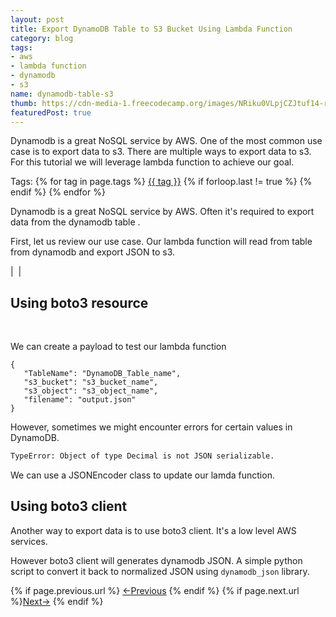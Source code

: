 ```yaml
---
layout: post
title: Export DynamoDB Table to S3 Bucket Using Lambda Function
category: blog
tags:
- aws
- lambda function 
- dynamodb
- s3
name: dynamodb-table-s3
thumb: https://cdn-media-1.freecodecamp.org/images/NRiku0VLpjCZJtuf14-rhKFtFpHe2iqs9oZP
featuredPost: true
---
```


Dynamodb is a great NoSQL service by AWS. One of the most common use case is to export data to s3. There are multiple ways to export data to s3. For this tutorial we will leverage lambda function to achieve our goal.<!-- truncate_here -->

<p>Tags: {% for tag in page.tags %} <a class="mytag" href="/tag/{{ tag }}" title="View posts tagged with &quot;{{ tag }}&quot;">{{ tag }}</a>  {% if forloop.last != true %} {% endif %} {% endfor %} </p>

Dynamodb is a great NoSQL service by AWS. Often it's required to export data from the dynamodb table .


First, let us review our use case. Our lambda function will read from table from dynamodb and export JSON to s3.


| <img align="center" src="{{ root_url }}/img/dynamodbexport.png" alt="" /> |


## Using boto3 resource

<br>

<script src="https://gist.github.com/tushar-sharma/71d7b985435d2719d73dbf927e2c966a.js"></script>


We can create a payload to test our lambda function 


```
{
   "TableName": "DynamoDB_Table_name",
   "s3_bucket": "s3_bucket_name",
   "s3_object": "s3_object_name",
   "filename": "output.json"
}
```


However, sometimes we might encounter errors for certain values in DynamoDB.  


```bash
TypeError: Object of type Decimal is not JSON serializable. 
```

We can use a JSONEncoder class to update our lamda function. 


<script src="https://gist.github.com/tushar-sharma/4d5c8a61cae95198e6033789e5dd604d.js"></script>

## Using boto3 client

Another way to export data is to use boto3 client. It's a low level AWS services. 

<script src="https://gist.github.com/tushar-sharma/2d8898fd4ae7cd629657d9a241c7d829.js"></script>



However boto3 client will generates dynamodb JSON. A simple python script to convert it back to normalized JSON using `dynamodb_json` library.

<script src="https://gist.github.com/tushar-sharma/e7ee63cd8dcdbd2767ac34846762b72e.js"></script>

<nav class="pagination clear" style="padding-bottom:20px;">
{% if page.previous.url %} <a class="prev-item" href="{{page.previous.url}}" title="Previous Post: {{page.previous.title}}">&larr;Previous</a>   {% endif %}  {% if page.next.url %}<a class="next-item" href="{{page.next.url}}" title="Next Post: {{page.next.title}}">Next&rarr;</a>         {% endif %}
</nav>
